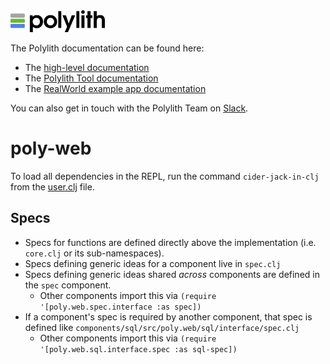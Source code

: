 <img src="logo.png" width="30%" alt="Polylith" id="logo">

The Polylith documentation can be found here:

- The [high-level documentation](https://polylith.gitbook.io/polylith)
- The [Polylith Tool documentation](https://polylith.gitbook.io/polylith/poly)
- The [RealWorld example app documentation](https://github.com/furkan3ayraktar/clojure-polylith-realworld-example-app)

You can also get in touch with the Polylith Team on [Slack](https://clojurians.slack.com/archives/C013B7MQHJQ).

# poly-web

To load all dependencies in the REPL, run the command `cider-jack-in-clj` from the [user.clj](development/src/user.clj) file.

## Specs

- Specs for functions are defined directly above the implementation (i.e. `core.clj` or its sub-namespaces).
- Specs defining generic ideas for a component live in `spec.clj`
- Specs defining generic ideas shared *across* components are defined in the `spec` component.
	- Other components import this via `(require '[poly.web.spec.interface :as spec])`
- If a component's spec is required by another component, that spec is defined like `components/sql/src/poly.web/sql/interface/spec.clj`
	- Other components import this via `(require '[poly.web.sql.interface.spec :as sql-spec])`
